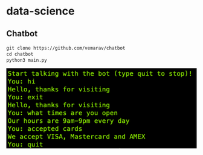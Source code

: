 # data-science

## Chatbot

```
git clone https://github.com/vemarav/chatbot
cd chatbot
python3 main.py
```

![chatbot](/chatbot/chatbot.png)

